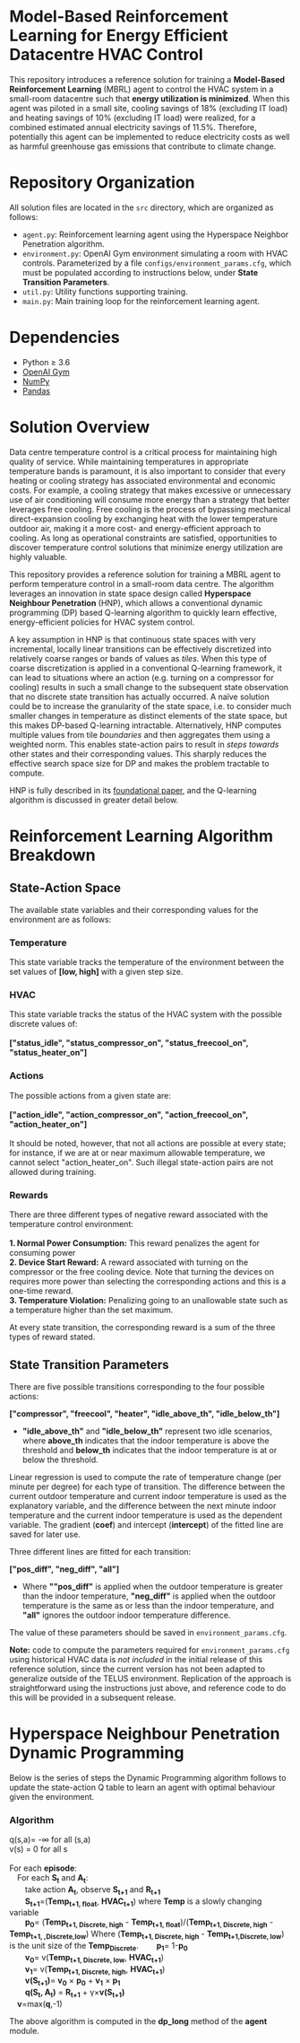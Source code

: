 # Model-Based Reinforcement Learning for Energy Efficient Datacentre HVAC Control

This repository introduces a reference solution for training a **Model-Based Reinforcement Learning** (MBRL) agent to control the HVAC system in a small-room datacentre such that **energy utilization is minimized**. When this agent was piloted in a small site, cooling savings of 18% (excluding IT load) and heating savings of 10% (excluding IT load) were realized, for a combined estimated annual electricity savings of 11.5%.  Therefore, potentially this agent can be implemented to reduce electricity costs as well as harmful greenhouse gas emissions that contribute to climate change.

# Repository Organization

All solution files are located in the `src` directory, which are organized as follows:

* `agent.py`: Reinforcement learning agent using the Hyperspace Neighbor Penetration algorithm.
* `environment.py`: OpenAI Gym environment simulating a room with HVAC controls. Parameterized by a file `configs/environment_params.cfg`, which must be populated according to instructions below, under **State Transition Parameters**.
* `util.py`: Utility functions supporting training.
* `main.py`: Main training loop for the reinforcement learning agent.

# Dependencies

* Python ≥ 3.6
* [OpenAI Gym](https://github.com/openai/gym)
* [NumPy](https://github.com/numpy/numpy)
* [Pandas](https://github.com/pandas-dev/pandas)

# Solution Overview

Data centre temperature control is a critical process for maintaining high quality of service. While maintaining temperatures in appropriate temperature bands is paramount, it is also important to consider that every heating or cooling strategy has associated environmental and economic costs. For example, a cooling strategy that makes excessive or unnecessary use of air conditioning will consume more energy than a strategy that better leverages free cooling. Free cooling is the process of bypassing mechanical direct-expansion cooling by exchanging heat with the lower temperature outdoor air, making it a more cost- and energy-efficient approach to cooling. As long as operational constraints are satisfied, opportunities to discover temperature control solutions that minimize energy utilization are highly valuable.

This repository provides a reference solution for training a MBRL agent to perform temperature control in a small-room data centre. The algorithm leverages an innovation in state space design called **Hyperspace Neighbour Penetration** (HNP), which allows a conventional dynamic programming (DP) based Q-learning algorithm to quickly learn effective, energy-efficient policies for HVAC system control.

A key assumption in HNP is that continuous state spaces with very incremental, locally linear transitions can be effectively discretized into relatively coarse ranges or bands of values as *tiles*. When this type of coarse discretization is applied in a conventional Q-learning framework, it can lead to situations where an action (e.g. turning on a compressor for cooling) results in such a small change to the subsequent state observation that no discrete state transition has actually occurred. A naïve solution could be to increase the granularity of the state space, i.e. to consider much smaller changes in temperature as distinct elements of the state space, but this makes DP-based Q-learning intractable. Alternatively, HNP computes multiple values from tile *boundaries* and then aggregates them using a weighted norm. This enables state-action pairs to result in *steps towards* other states and their corresponding values. This sharply reduces the effective search space size for DP and makes the problem tractable to compute.

HNP is fully described in its [foundational paper](https://arxiv.org/pdf/2106.05497.pdf), and the Q-learning algorithm is discussed in greater detail below.

# Reinforcement Learning Algorithm Breakdown

## State-Action Space

The available state variables and their corresponding values for the environment are as follows:

### Temperature
This state variable tracks the temperature of the environment between the set values of **[low, high]** with a given step size.

### HVAC
This state variable tracks the status of the HVAC system with the possible discrete values of:\
\
**["status_idle", "status_compressor_on", "status_freecool_on", "status_heater_on"]**

### Actions
The possible actions from a given state are:\
\
**["action_idle", "action_compressor_on", "action_freecool_on", "action_heater_on"]**\
\
It should be noted, however, that not all actions are possible at every state; for instance, if we are at or near maximum allowable temperature, we cannot select "action_heater_on". Such illegal state-action pairs are not allowed during training.

### Rewards
There are three different types of negative reward associated with the temperature control environment:\
\
**1. Normal Power Consumption:** This reward penalizes the agent for consuming power\
**2. Device Start Reward:** A reward associated with turning on the compressor or the free cooling device. Note that turning the devices on requires more power than selecting the corresponding actions and this is a one-time reward.\
**3. Temperature Violation:** Penalizing going to an unallowable state such as a temperature higher than the set maximum.

At every state transition, the corresponding reward is a sum of the three types of reward stated.

## State Transition Parameters
There are five possible transitions corresponding to the four possible actions:  
  
**["compressor", "freecool", "heater", "idle_above_th", "idle_below_th"]**
* **"idle_above_th"** and **"idle_below_th"** represent two idle scenarios, where **above_th** indicates that the indoor temperature is above the threshold and  **below_th** indicates that the indoor temperature is at or below the threshold.  
  
Linear regression is used to compute the rate of temperature change (per minute per degree) for each type of transition. The difference between the current outdoor temperature and current indoor temperature is used as the explanatory variable, and the difference between the next minute indoor temperature and the current indoor temperature is used as the dependent variable. The gradient (**coef**) and intercept (**intercept**) of the fitted line are saved for later use.
  
Three different lines are fitted for each transition:  
  
**["pos_diff", "neg_diff", "all"]**  
  
* Where **""pos_diff"** is applied when the outdoor temperature is greater than the indoor temperature, **"neg_diff"** is applied when the outdoor temperature is the same as or less than the indoor temperature, and **"all"** ignores the outdoor indoor temperature difference.  
  
The value of these parameters should be saved in `environment_params.cfg`.

**Note:** code to compute the parameters required for `environment_params.cfg` using historical HVAC data is _not included_ in the initial release of this reference solution, since the current version has not been adapted to generalize outside of the TELUS environment. Replication of the approach is straightforward using the instructions just above, and reference code to do this will be provided in a subsequent release. 

# Hyperspace Neighbour Penetration Dynamic Programming

Below is the series of steps the Dynamic Programming algorithm follows to update the state-action Q table to learn an agent with optimal behaviour given the environment.

### Algorithm
q(s,a)= -&infin; for all (s,a)\
v(s)  = 0 for all s
\
\
For each **episode**:
\
&emsp;For each **S<sub>t</sub>** and **A<sub>t</sub>**:\
&emsp;&emsp;take action **A<sub>t</sub>**, observe **S<sub>t+1</sub>** and **R<sub>t+1</sub>**\
&emsp;&emsp;**S<sub>t+1</sub>**=(**Temp<sub>t+1, float</sub>**, **HVAC<sub>t+1</sub>**) where **Temp** is a slowly changing variable\
&emsp;&emsp;**p<sub>0</sub>**= (**Temp<sub>t+1, Discrete, high</sub>** - **Temp<sub>t+1, float</sub>**)/(**Temp<sub>t+1, Discrete, high</sub>** - **Temp<sub>t+1, ,Discrete,low</sub>**)  Where (**Temp<sub>t+1, Discrete, high</sub>** - **Temp<sub>t+1,Discrete, low</sub>**) is the unit size of the **Temp<sub>Discrete</sub>**.
&emsp;&emsp;**p<sub>1</sub>**= 1-**p<sub>0</sub>**\
&emsp;&emsp;**v<sub>0</sub>**= v(**Temp<sub>t+1, Discrete, low</sub>**, **HVAC<sub>t+1</sub>**)\
&emsp;&emsp;**v<sub>1</sub>**= v(**Temp<sub>t+1, Discrete, high</sub>**, **HVAC<sub>t+1</sub>**)\
&emsp;&emsp;**v(S<sub>t+1</sub>)**= **v<sub>0</sub>** &times; **p<sub>0</sub>** + **v<sub>1</sub>** &times; **p<sub>1</sub>**\
&emsp;&emsp;**q(S<sub>t</sub>, A<sub>t</sub>)** = **R<sub>t+1</sub>** + &gamma;&times;**v(S<sub>t+1</sub>)**\
&emsp;**v**=max(**q**,-1)

The above algorithm is computed in the **dp_long** method of the **agent** module.
